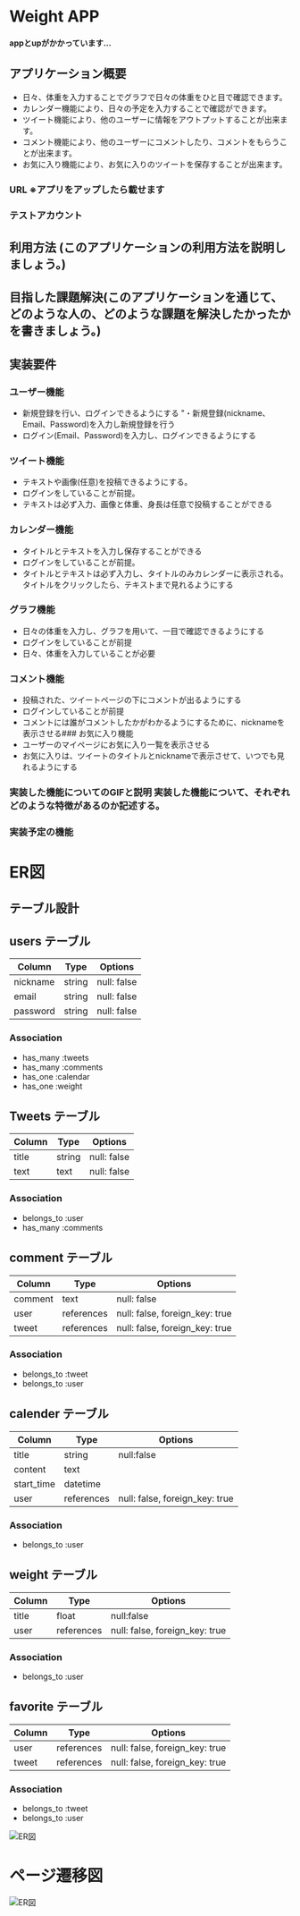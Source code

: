# Weight APP
#### appとupがかかっています...

## アプリケーション概要
- 日々、体重を入力することでグラフで日々の体重をひと目で確認できます。
- カレンダー機能により、日々の予定を入力することで確認ができます。
- ツイート機能により、他のユーザーに情報をアウトプットすることが出来ます。
- コメント機能により、他のユーザーにコメントしたり、コメントをもらうことが出来ます。
- お気に入り機能により、お気に入りのツイートを保存することが出来ます。

### URL ※アプリをアップしたら載せます

### テストアカウント

## 利用方法 (このアプリケーションの利用方法を説明しましょう。)

## 目指した課題解決(このアプリケーションを通じて、どのような人の、どのような課題を解決したかったかを書きましょう。)

## 実装要件

### ユーザー機能	
- 新規登録を行い、ログインできるようにする	"・新規登録(nickname、Email、Password)を入力し新規登録を行う
- ログイン(Email、Password)を入力し、ログインできるようにする
### ツイート機能	
- テキストや画像(任意)を投稿できるようにする。
- ログインをしていることが前提。
- テキストは必ず入力、画像と体重、身長は任意で投稿することができる
### カレンダー機能
- タイトルとテキストを入力し保存することができる
- ログインをしていることが前提。
- タイトルとテキストは必ず入力し、タイトルのみカレンダーに表示される。タイトルをクリックしたら、テキストまで見れるようにする
### グラフ機能
- 日々の体重を入力し、グラフを用いて、一目で確認できるようにする
- ログインをしていることが前提
- 日々、体重を入力していることが必要
### コメント機能
- 投稿された、ツイートページの下にコメントが出るようにする
- ログインしていることが前提
- コメントには誰がコメントしたかがわかるようにするために、nicknameを表示させる### お気に入り機能
- ユーザーのマイページにお気に入り一覧を表示させる
- お気に入りは、ツイートのタイトルとnicknameで表示させて、いつでも見れるようにする

### 実装した機能についてのGIFと説明	実装した機能について、それぞれどのような特徴があるのか記述する。

### 実装予定の機能

# ER図
## テーブル設計

## users テーブル

| Column   | Type   | Options     |
| -------- | ------ | ----------- |
| nickname | string | null: false |
| email    | string | null: false |
| password | string | null: false |

### Association

- has_many :tweets
- has_many :comments
- has_one  :calendar
- has_one  :weight

## Tweets テーブル

| Column | Type   | Options     |
| ------ | ------ | ----------- |
| title  | string | null: false |
| text   | text   | null: false |

### Association

- belongs_to :user
- has_many :comments

## comment テーブル

| Column  | Type       | Options                        |
| ------- | ---------- | ------------------------------ |
| comment | text       | null: false                    |
| user    | references | null: false, foreign_key: true |
| tweet   | references | null: false, foreign_key: true |

### Association

- belongs_to :tweet
- belongs_to :user

## calender テーブル

| Column     | Type       | Options                        |
| ---------- | ---------- | ------------------------------ |
| title      | string     | null:false                     |
| content    | text       |                                |
| start_time | datetime   |                                |
| user       | references | null: false, foreign_key: true |

### Association

- belongs_to :user

## weight テーブル

| Column     | Type       | Options                        |
| ---------- | ---------- | ------------------------------ |
| title      | float      | null:false                     |
| user       | references | null: false, foreign_key: true |

### Association

- belongs_to :user



## favorite テーブル

| Column  | Type       | Options                        |
| ------- | ---------- | ------------------------------ |
| user    | references | null: false, foreign_key: true |
| tweet   | references | null: false, foreign_key: true |

### Association

- belongs_to :tweet
- belongs_to :user

![ER図](weight_table.png)

# ページ遷移図
![ER図](weight_up.png)


